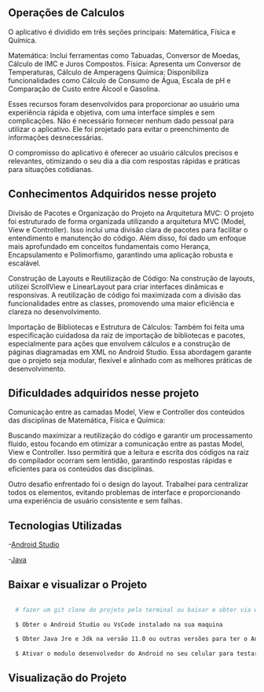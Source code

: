 ## Operações de Calculos
O aplicativo é dividido em três seções principais: Matemática, Física e Química.

Matemática: Inclui ferramentas como Tabuadas, Conversor de Moedas, Cálculo de IMC e Juros Compostos.
Física: Apresenta um Conversor de Temperaturas, Cálculo de Amperagens
Química: Disponibiliza funcionalidades como Cálculo de Consumo de Água, Escala de pH e Comparação de Custo entre Álcool e Gasolina.

Esses recursos foram desenvolvidos para proporcionar ao usuário uma experiência rápida e objetiva, com uma interface simples e sem complicações. 
Não é necessário fornecer nenhum dado pessoal para utilizar o aplicativo. Ele foi projetado para evitar o preenchimento de informações desnecessárias.

O compromisso do aplicativo é oferecer ao usuário cálculos precisos e relevantes, otimizando o seu dia a dia com respostas rápidas e práticas para situações cotidianas.

## Conhecimentos Adquiridos nesse projeto 

Divisão de Pacotes e Organização do Projeto na Arquitetura MVC: O projeto foi estruturado de forma organizada utilizando a arquitetura MVC (Model, View e Controller). 
Isso inclui uma divisão clara de pacotes para facilitar o entendimento e manutenção do código. Além disso, foi dado um enfoque mais aprofundado em conceitos fundamentais como Herança, Encapsulamento e Polimorfismo, 
garantindo uma aplicação robusta e escalável.

Construção de Layouts e Reutilização de Código: Na construção de layouts, utilizei ScrollView e LinearLayout para criar interfaces dinâmicas e responsivas. A reutilização de código foi maximizada com a divisão das funcionalidades entre as classes, 
promovendo uma maior eficiência e clareza no desenvolvimento.

Importação de Bibliotecas e Estrutura de Cálculos: Também foi feita uma especificação cuidadosa da raiz de importação de bibliotecas e pacotes, especialmente para ações que envolvem cálculos e a construção de páginas diagramadas em XML no Android Studio.
Essa abordagem garante que o projeto seja modular, flexível e alinhado com as melhores práticas de desenvolvimento.

## Dificuldades adquiridos nesse projeto 
Comunicação entre as camadas Model, View e Controller dos conteúdos das disciplinas de Matemática, Física e Química:

Buscando maximizar a reutilização do código e garantir um processamento fluido, estou focando em otimizar a comunicação entre as pastas Model, View e Controller. 
Isso permitirá que a leitura e escrita dos códigos na raiz do compilador ocorram sem lentidão, garantindo respostas rápidas e eficientes para os conteúdos das disciplinas.

Outro desafio enfrentado foi o design do layout. Trabalhei para centralizar todos os elementos, evitando problemas de interface e proporcionando uma experiência de usuário consistente e sem falhas.

## Tecnologias Utilizadas

-[Android Studio](https://developer.android.com/) 

-[Java](https://www.java.com/pt-BR/)

## Baixar e visualizar o Projeto 

```bash 
  
  # fazer um git clone do projeto pelo terminal ou baixar e obter via winrar  
  
  $ Obter o Android Studio ou VsCode instalado na sua maquina
  
  $ Obter Java Jre e Jdk na versão 11.0 ou outras versões para ter o Android Instalado 
  
  $ Ativar o modulo desenvolvedor do Android no seu celular para testar o aplicativo

```

## Visualização do Projeto 
